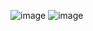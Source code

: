 ![image](https://github.com/zakaria0101echifaouy/Problem-Solving-HackerRank/assets/108145379/4234fca3-2c6d-4ce3-878b-4ded064043cd)
![image](https://github.com/zakaria0101echifaouy/Problem-Solving-HackerRank/assets/108145379/e3e62d3c-f4e2-4a52-920b-a454fab6e7c9)
